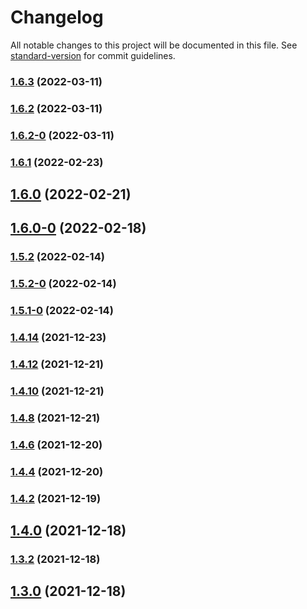 # Changelog

All notable changes to this project will be documented in this file. See [standard-version](https://github.com/conventional-changelog/standard-version) for commit guidelines.

### [1.6.3](https://github.com/koatty/koatty_core/compare/v1.6.2...v1.6.3) (2022-03-11)

### [1.6.2](https://github.com/koatty/koatty_core/compare/v1.6.2-0...v1.6.2) (2022-03-11)

### [1.6.2-0](https://github.com/koatty/koatty_core/compare/v1.6.1...v1.6.2-0) (2022-03-11)

### [1.6.1](https://github.com/koatty/koatty_core/compare/v1.6.0...v1.6.1) (2022-02-23)

## [1.6.0](https://github.com/koatty/koatty_core/compare/v1.6.0-0...v1.6.0) (2022-02-21)

## [1.6.0-0](https://github.com/koatty/koatty_core/compare/v1.5.2...v1.6.0-0) (2022-02-18)

### [1.5.2](https://github.com/koatty/koatty_core/compare/v1.5.2-0...v1.5.2) (2022-02-14)

### [1.5.2-0](https://github.com/koatty/koatty_core/compare/v1.5.1-0...v1.5.2-0) (2022-02-14)

### [1.5.1-0](https://github.com/koatty/koatty_core/compare/v1.4.14...v1.5.1-0) (2022-02-14)

### [1.4.14](https://github.com/koatty/koatty_core/compare/v1.4.12...v1.4.14) (2021-12-23)

### [1.4.12](https://github.com/koatty/koatty_core/compare/v1.4.10...v1.4.12) (2021-12-21)

### [1.4.10](https://github.com/koatty/koatty_core/compare/v1.4.8...v1.4.10) (2021-12-21)

### [1.4.8](https://github.com/koatty/koatty_core/compare/v1.4.6...v1.4.8) (2021-12-21)

### [1.4.6](https://github.com/koatty/koatty_core/compare/v1.4.4...v1.4.6) (2021-12-20)

### [1.4.4](https://github.com/koatty/koatty_core/compare/v1.4.2...v1.4.4) (2021-12-20)

### [1.4.2](https://github.com/koatty/koatty_core/compare/v1.4.0...v1.4.2) (2021-12-19)

## [1.4.0](https://github.com/koatty/koatty_core/compare/v1.3.38...v1.4.0) (2021-12-18)

### [1.3.2](https://github.com/thinkkoa/koatty_logger/compare/v1.3.0...v1.3.2) (2021-12-18)

## [1.3.0](https://github.com/thinkkoa/koatty_logger/compare/v1.2.12...v1.3.0) (2021-12-18)
